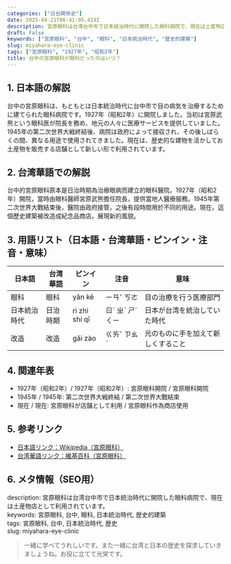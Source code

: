 ```yaml
---
categories: ["日台関係史"]
date: 2025-04-21T06:41:05.419Z
description: 宮原眼科は台湾台中市で日本統治時代に開院した眼科病院で、現在は土産物店として利用されています。
draft: False
keywords: ["宮原眼科", "台中", "眼科", "日本統治時代", "歴史的建築"]
slug: miyahara-eye-clinic
tags: ["宮原眼科", "1927年", "昭和2年"]
title: 台中の宮原眼科が眼科だったのはいつ？
---
```




## 1. 日本語の解説  
台中の宮原眼科は、もともとは日本統治時代に台中市で目の病気を治療するために建てられた眼科病院です。1927年（昭和2年）に開院しました。当初は宮原武熊という眼科医が院長を務め、地元の人々に医療サービスを提供していました。1945年の第二次世界大戦終結後、病院は政府によって接収され、その後しばらくの間、異なる用途で使用されてきました。現在は、歴史的な建物を活かしてお土産物を販売する店舗として新しい形で利用されています。

## 2. 台湾華語での解説  
台中的宮原眼科原本是日治時期為治療眼病而建立的眼科醫院。1927年（昭和2年）開院，當時由眼科醫師宮原武熊擔任院長，提供當地人醫療服務。1945年第二次世界大戰結束後，醫院由政府接管，之後有段時間用於不同的用途。現在，這個歷史建築被改造成紀念品商店，展現新的風貌。

## 3. 用語リスト（日本語・台湾華語・ピンイン・注音・意味）  
| 日本語 | 台湾華語 | ピンイン | 注音 | 意味 |
|--------|----------|----------|------|------|
| 眼科  | 眼科     | yǎn kē  | ㄧㄢˇ ㄎㄜ | 目の治療を行う医療部門 |
| 日本統治時代 | 日治時期 | rì zhì shí qī | ㄖˋ ㄓˋ ㄕˊ ㄑㄧ | 日本が台湾を統治していた時代 |
| 改造  | 改造     | gǎi zào | ㄍㄞˇ ㄗㄠˋ | 元のものに手を加えて新しくすること |
  
## 4. 関連年表  
- 1927年（昭和2年）/ 1927年（昭和2年）: 宮原眼科開院 / 宮原眼科開院
- 1945年 / 1945年: 第二次世界大戦終結 / 第二次世界大戰結束
- 現在 / 現在: 宮原眼科が店舗として利用 / 宮原眼科作為商店使用

## 5. 参考リンク  
- [日本語リンク：Wikipedia（宮原眼科）](https://ja.wikipedia.org/wiki/宮原眼科)
- [台湾華語リンク：維基百科（宮原眼科）](https://zh.wikipedia.org/wiki/宮原眼科)

## 6. メタ情報（SEO用）  
description: 宮原眼科は台湾台中市で日本統治時代に開院した眼科病院で、現在は土産物店として利用されています。  
keywords: 宮原眼科, 台中, 眼科, 日本統治時代, 歴史的建築  
tags: 宮原眼科, 台中, 日本統治時代, 歴史  
slug: miyahara-eye-clinic

> 一緒に学べてうれしいです。また一緒に台湾と日本の歴史を探求していきましょうね。お役に立てて光栄です。